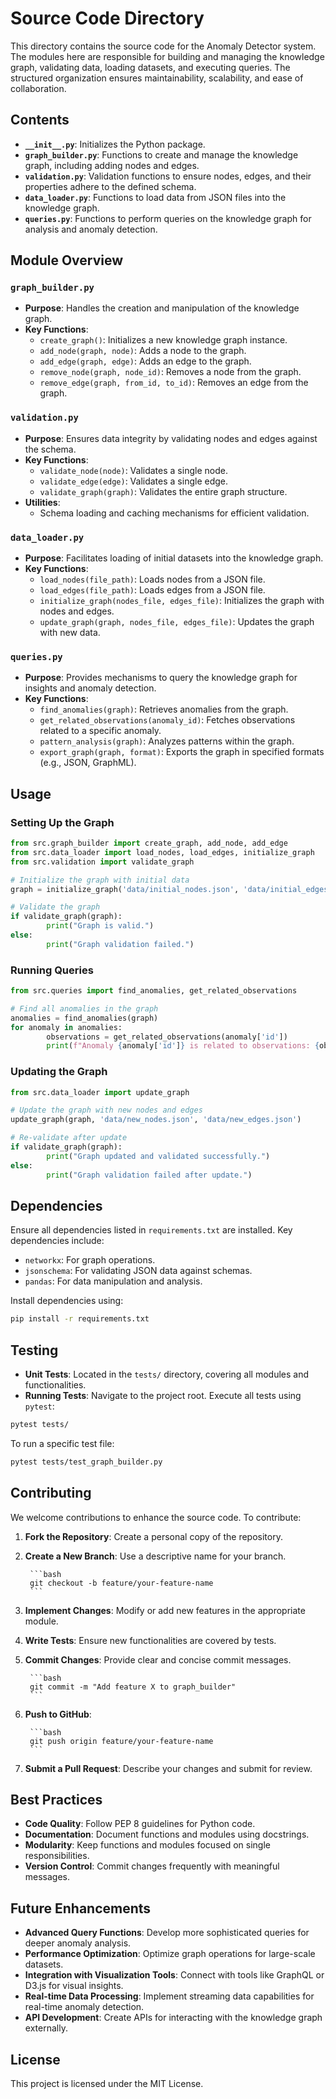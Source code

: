 # Source Code Directory
This directory contains the source code for the Anomaly Detector system. The modules here are responsible for building and managing the knowledge graph, validating data, loading datasets, and executing queries. The structured organization ensures maintainability, scalability, and ease of collaboration.

## Contents

- **`__init__.py`**: Initializes the Python package.
- **`graph_builder.py`**: Functions to create and manage the knowledge graph, including adding nodes and edges.
- **`validation.py`**: Validation functions to ensure nodes, edges, and their properties adhere to the defined schema.
- **`data_loader.py`**: Functions to load data from JSON files into the knowledge graph.
- **`queries.py`**: Functions to perform queries on the knowledge graph for analysis and anomaly detection.

## Module Overview

### `graph_builder.py`

- **Purpose**: Handles the creation and manipulation of the knowledge graph.
- **Key Functions**:
    - `create_graph()`: Initializes a new knowledge graph instance.
    - `add_node(graph, node)`: Adds a node to the graph.
    - `add_edge(graph, edge)`: Adds an edge to the graph.
    - `remove_node(graph, node_id)`: Removes a node from the graph.
    - `remove_edge(graph, from_id, to_id)`: Removes an edge from the graph.

### `validation.py`

- **Purpose**: Ensures data integrity by validating nodes and edges against the schema.
- **Key Functions**:
    - `validate_node(node)`: Validates a single node.
    - `validate_edge(edge)`: Validates a single edge.
    - `validate_graph(graph)`: Validates the entire graph structure.
- **Utilities**:
    - Schema loading and caching mechanisms for efficient validation.

### `data_loader.py`

- **Purpose**: Facilitates loading of initial datasets into the knowledge graph.
- **Key Functions**:
    - `load_nodes(file_path)`: Loads nodes from a JSON file.
    - `load_edges(file_path)`: Loads edges from a JSON file.
    - `initialize_graph(nodes_file, edges_file)`: Initializes the graph with nodes and edges.
    - `update_graph(graph, nodes_file, edges_file)`: Updates the graph with new data.

### `queries.py`

- **Purpose**: Provides mechanisms to query the knowledge graph for insights and anomaly detection.
- **Key Functions**:
    - `find_anomalies(graph)`: Retrieves anomalies from the graph.
    - `get_related_observations(anomaly_id)`: Fetches observations related to a specific anomaly.
    - `pattern_analysis(graph)`: Analyzes patterns within the graph.
    - `export_graph(graph, format)`: Exports the graph in specified formats (e.g., JSON, GraphML).

## Usage

### Setting Up the Graph

```python
from src.graph_builder import create_graph, add_node, add_edge
from src.data_loader import load_nodes, load_edges, initialize_graph
from src.validation import validate_graph

# Initialize the graph with initial data
graph = initialize_graph('data/initial_nodes.json', 'data/initial_edges.json')

# Validate the graph
if validate_graph(graph):
        print("Graph is valid.")
else:
        print("Graph validation failed.")
```

### Running Queries

```python
from src.queries import find_anomalies, get_related_observations

# Find all anomalies in the graph
anomalies = find_anomalies(graph)
for anomaly in anomalies:
        observations = get_related_observations(anomaly['id'])
        print(f"Anomaly {anomaly['id']} is related to observations: {observations}")
```

### Updating the Graph

```python
from src.data_loader import update_graph

# Update the graph with new nodes and edges
update_graph(graph, 'data/new_nodes.json', 'data/new_edges.json')

# Re-validate after update
if validate_graph(graph):
        print("Graph updated and validated successfully.")
else:
        print("Graph validation failed after update.")
```

## Dependencies

Ensure all dependencies listed in `requirements.txt` are installed. Key dependencies include:

- `networkx`: For graph operations.
- `jsonschema`: For validating JSON data against schemas.
- `pandas`: For data manipulation and analysis.

Install dependencies using:

```bash
pip install -r requirements.txt
```

## Testing

- **Unit Tests**: Located in the `tests/` directory, covering all modules and functionalities.
- **Running Tests**: Navigate to the project root. Execute all tests using `pytest`:

```bash
pytest tests/
```

To run a specific test file:

```bash
pytest tests/test_graph_builder.py
```

## Contributing

We welcome contributions to enhance the source code. To contribute:

1. **Fork the Repository**: Create a personal copy of the repository.
2. **Create a New Branch**: Use a descriptive name for your branch.

        ```bash
        git checkout -b feature/your-feature-name
        ```

3. **Implement Changes**: Modify or add new features in the appropriate module.
4. **Write Tests**: Ensure new functionalities are covered by tests.
5. **Commit Changes**: Provide clear and concise commit messages.

        ```bash
        git commit -m "Add feature X to graph_builder"
        ```

6. **Push to GitHub**:

        ```bash
        git push origin feature/your-feature-name
        ```

7. **Submit a Pull Request**: Describe your changes and submit for review.

## Best Practices

- **Code Quality**: Follow PEP 8 guidelines for Python code.
- **Documentation**: Document functions and modules using docstrings.
- **Modularity**: Keep functions and modules focused on single responsibilities.
- **Version Control**: Commit changes frequently with meaningful messages.

## Future Enhancements

- **Advanced Query Functions**: Develop more sophisticated queries for deeper anomaly analysis.
- **Performance Optimization**: Optimize graph operations for large-scale datasets.
- **Integration with Visualization Tools**: Connect with tools like GraphQL or D3.js for visual insights.
- **Real-time Data Processing**: Implement streaming data capabilities for real-time anomaly detection.
- **API Development**: Create APIs for interacting with the knowledge graph externally.

## License

This project is licensed under the MIT License.